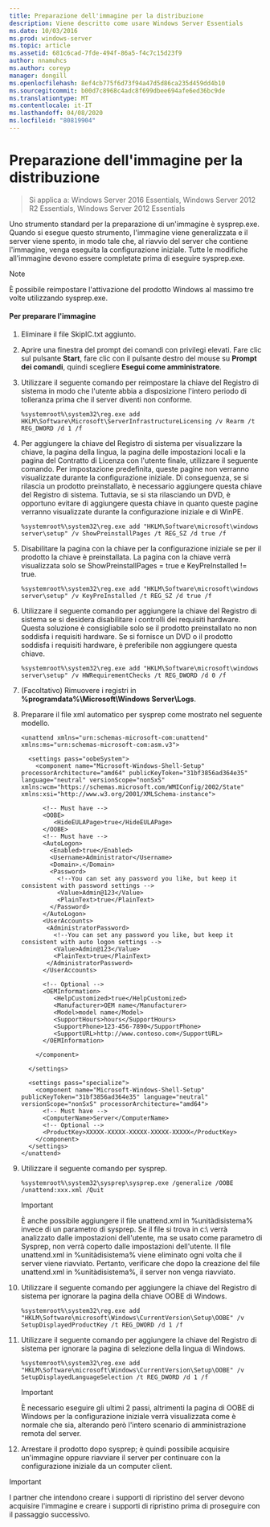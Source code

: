 ```yaml
---
title: Preparazione dell'immagine per la distribuzione
description: Viene descritto come usare Windows Server Essentials
ms.date: 10/03/2016
ms.prod: windows-server
ms.topic: article
ms.assetid: 681c6cad-7fde-494f-86a5-f4c7c15d23f9
author: nnamuhcs
ms.author: coreyp
manager: dongill
ms.openlocfilehash: 8ef4cb775f6d73f94a47d5d86ca235d459dd4b10
ms.sourcegitcommit: b00d7c8968c4adc8f699dbee694afe6ed36bc9de
ms.translationtype: MT
ms.contentlocale: it-IT
ms.lasthandoff: 04/08/2020
ms.locfileid: "80819904"
---
```

# <a name="preparing-the-image-for-deployment"></a>Preparazione dell'immagine per la distribuzione

>Si applica a: Windows Server 2016 Essentials, Windows Server 2012 R2 Essentials, Windows Server 2012 Essentials

Uno strumento standard per la preparazione di un'immagine è sysprep.exe. Quando si esegue questo strumento, l'immagine viene generalizzata e il server viene spento, in modo tale che, al riavvio del server che contiene l'immagine, venga eseguita la configurazione iniziale. Tutte le modifiche all'immagine devono essere completate prima di eseguire sysprep.exe.  
  
> [!NOTE]
>  È possibile reimpostare l'attivazione del prodotto Windows al massimo tre volte utilizzando sysprep.exe.  
  
#### <a name="to-prepare-the-image"></a>Per preparare l'immagine  
  
1.  Eliminare il file SkipIC.txt aggiunto.  
  
2.  Aprire una finestra del prompt dei comandi con privilegi elevati. Fare clic sul pulsante **Start**, fare clic con il pulsante destro del mouse su **Prompt dei comandi**, quindi scegliere **Esegui come amministratore**.  
  
3.  Utilizzare il seguente comando per reimpostare la chiave del Registro di sistema in modo che l'utente abbia a disposizione l'intero periodo di tolleranza prima che il server diventi non conforme.  
  
    ```  
    %systemroot%\system32\reg.exe add HKLM\Software\Microsoft\ServerInfrastructureLicensing /v Rearm /t REG_DWORD /d 1 /f  
    ```  
  
4.  Per aggiungere la chiave del Registro di sistema per visualizzare la chiave, la pagina della lingua, la pagina delle impostazioni locali e la pagina del Contratto di Licenza con l'utente finale, utilizzare il seguente comando. Per impostazione predefinita, queste pagine non verranno visualizzate durante la configurazione iniziale. Di conseguenza, se si rilascia un prodotto preinstallato, è necessario aggiungere questa chiave del Registro di sistema. Tuttavia, se si sta rilasciando un DVD, è opportuno evitare di aggiungere questa chiave in quanto queste pagine verranno visualizzate durante la configurazione iniziale e di WinPE.  
  
    ```  
    %systemroot%\system32\reg.exe add "HKLM\Software\microsoft\windows server\setup" /v ShowPreinstallPages /t REG_SZ /d true /f  
    ```  
  
5.  Disabilitare la pagina con la chiave per la configurazione iniziale se per il prodotto la chiave è preinstallata. La pagina con la chiave verrà visualizzata solo se ShowPreinstallPages = true e KeyPreInstalled != true.  
  
    ```  
    %systemroot%\system32\reg.exe add "HKLM\Software\microsoft\windows server\setup" /v KeyPreInstalled /t REG_SZ /d true /f  
    ```  
  
6.  Utilizzare il seguente comando per aggiungere la chiave del Registro di sistema se si desidera disabilitare i controlli dei requisiti hardware. Questa soluzione è consigliabile solo se il prodotto preinstallato no non soddisfa i requisiti hardware. Se si fornisce un DVD o il prodotto soddisfa i requisiti hardware, è preferibile non aggiungere questa chiave.  
  
    ```  
    %systemroot%\system32\reg.exe add "HKLM\Software\microsoft\windows server\setup" /v HWRequirementChecks /t REG_DWORD /d 0 /f  
    ```  
  
7.  (Facoltativo) Rimuovere i registri in **%programdata%\Microsoft\Windows Server\Logs**.  
  
8.  Preparare il file xml automatico per sysprep come mostrato nel seguente modello.  
  
    ```  
    <unattend xmlns="urn:schemas-microsoft-com:unattend" xmlns:ms="urn:schemas-microsoft-com:asm.v3">  
  
      <settings pass="oobeSystem">  
        <component name="Microsoft-Windows-Shell-Setup" processorArchitecture="amd64" publicKeyToken="31bf3856ad364e35" language="neutral" versionScope="nonSxS" xmlns:wcm="https://schemas.microsoft.com/WMIConfig/2002/State" xmlns:xsi="http://www.w3.org/2001/XMLSchema-instance">  
  
          <!-- Must have -->  
          <OOBE>  
             <HideEULAPage>true</HideEULAPage>  
          </OOBE>  
          <!-- Must have -->  
          <AutoLogon>   
            <Enabled>true</Enabled>   
            <Username>Administrator</Username>   
            <Domain>.</Domain>   
            <Password>   
              <!--You can set any password you like, but keep it consistent with password settings -->       
              <Value>Admin@123</Value>   
              <PlainText>true</PlainText>   
            </Password>   
          </AutoLogon>   
          <UserAccounts>   
           <AdministratorPassword>   
             <!--You can set any password you like, but keep it consistent with auto logon settings -->       
             <Value>Admin@123</Value>   
             <PlainText>true</PlainText>   
           </AdministratorPassword>   
          </UserAccounts>  
  
          <!-- Optional -->  
          <OEMInformation>  
             <HelpCustomized>true</HelpCustomized>  
             <Manufacturer>OEM name</Manufacturer>  
             <Model>model name</Model>  
             <SupportHours>hours</SupportHours>  
             <SupportPhone>123-456-7890</SupportPhone>  
             <SupportURL>http://www.contoso.com</SupportURL>  
          </OEMInformation>  
  
        </component>  
  
      </settings>  
  
      <settings pass="specialize">  
        <component name="Microsoft-Windows-Shell-Setup" publicKeyToken="31bf3856ad364e35" language="neutral" versionScope="nonSxS" processorArchitecture="amd64">  
          <!-- Must have -->  
          <ComputerName>Server</ComputerName>          
          <!-- Optional -->  
          <ProductKey>XXXXX-XXXXX-XXXXX-XXXXX-XXXXX</ProductKey>  
        </component>  
      </settings>  
    </unattend>  
    ```  
  
9. Utilizzare il seguente comando per sysprep.  
  
    ```  
    %systemroot%\system32\sysprep\sysprep.exe /generalize /OOBE /unattend:xxx.xml /Quit  
    ```  
  
    > [!IMPORTANT]
    >  È anche possibile aggiungere il file unattend.xml in %unitàdisistema% invece di un parametro di sysprep. Se il file si trova in c:\ verrà analizzato dalle impostazioni dell'utente, ma se usato come parametro di Sysprep, non verrà coperto dalle impostazioni dell'utente. Il file unattend.xml in %unitàdisistema% viene eliminato ogni volta che il server viene riavviato. Pertanto, verificare che dopo la creazione del file unattend.xml in %unitàdisistema%, il server non venga riavviato.  
  
10. Utilizzare il seguente comando per aggiungere la chiave del Registro di sistema per ignorare la pagina della chiave OOBE di Windows.  
  
    ```  
    %systemroot%\system32\reg.exe add "HKLM\Software\microsoft\Windows\CurrentVersion\Setup\OOBE" /v SetupDisplayedProductKey /t REG_DWORD /d 1 /f  
    ```  
  
11. Utilizzare il seguente comando per aggiungere la chiave del Registro di sistema per ignorare la pagina di selezione della lingua di Windows.  
  
    ```  
    %systemroot%\system32\reg.exe add "HKLM\Software\microsoft\Windows\CurrentVersion\Setup\OOBE" /v SetupDisplayedLanguageSelection /t REG_DWORD /d 1 /f  
    ```  
  
    > [!IMPORTANT]
    >  È necessario eseguire gli ultimi 2 passi, altrimenti la pagina di OOBE di Windows per la configurazione iniziale verrà visualizzata come è normale che sia, alterando però l'intero scenario di amministrazione remota del server.  
  
12. Arrestare il prodotto dopo sysprep; è quindi possibile acquisire un'immagine oppure riavviare il server per continuare con la configurazione iniziale da un computer client.  
  
> [!IMPORTANT]
>  I partner che intendono creare i supporti di ripristino del server devono acquisire l'immagine e creare i supporti di ripristino prima di proseguire con il passaggio successivo.